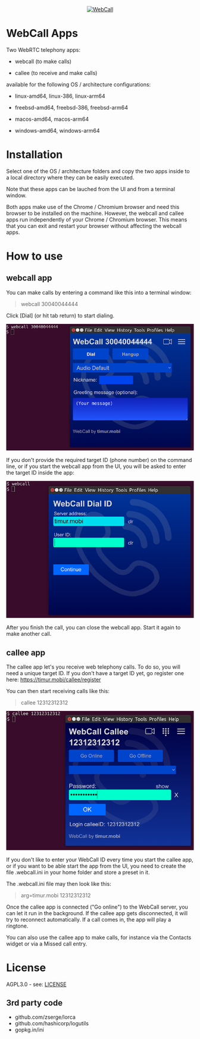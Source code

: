 <div align="center">
  <a href="https://timur.mobi/webcall"><img src="webroot/webcall-logo.png" alt="WebCall"></a>
</div>

# WebCall Apps

Two WebRTC telephony apps:

- webcall (to make calls)

- callee (to receive and make calls)

available for the following OS / architecture configurations:

- linux-amd64, linux-386, linux-arm64

- freebsd-amd64, freebsd-386, freebsd-arm64

- macos-amd64, macos-arm64

- windows-amd64, windows-arm64

<!--
[https://timur.mobi/webcall](https://timur.mobi/webcall)
-->

# Installation

Select one of the OS / architecture folders and copy the two apps inside
to a local directory where they can be easily executed.

Note that these apps can be lauched from the UI and from a terminal window.

Both apps make use of the Chrome / Chromium browser and need this browser to be installed on the machine.
However, the webcall and callee apps run independently of your Chrome / Chromium browser.
This means that you can exit and restart your browser without affecting the webcall apps.


# How to use

## webcall app

You can make calls by entering a command like this into a terminal window:

>webcall 30040044444

Click [Dial] (or hit tab return) to start dialing.

![Screenshot of ...](resources/webcall-screenshot1.png)


If you don't provide the required target ID (phone number) on the command line,
or if you start the webcall app from the UI, you will be asked to enter the target ID inside the app:

![Screenshot of ...](resources/webcall-screenshot2.png)

After you finish the call, you can close the webcall app.
Start it again to make another call.

## callee app

The callee app let's you receive web telephony calls. To do so, you will need a unique target ID.
If you don't have a target ID yet, go register one here: https://timur.mobi/callee/register

You can then start receiving calls like this:

>callee 12312312312

![Screenshot of ...](resources/webcall-screenshot3.png)

If you don't like to enter your WebCall ID every time you start the callee app,
or if you want to be able start the app from the UI,
you need to create the file .webcall.ini in your home folder and store a preset in it.

The .webcall.ini file may then look like this:

>arg=timur.mobi 12312312312

Once the callee app is connected ("Go online") to the WebCall server, you can let it
run in the background. If the callee app gets disconnected, it will try to reconnect automatically.
If a call comes in, the app will play a ringtone.

You can also use the callee app to make calls, for instance via the Contacts widget
or via a Missed call entry.

# License

AGPL3.0 - see: [LICENSE](LICENSE)

## 3rd party code

- github.com/zserge/lorca
- github.com/hashicorp/logutils
- gopkg.in/ini

